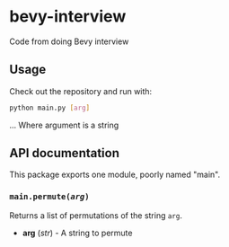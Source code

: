 # bevy-interview
Code from doing Bevy interview

## Usage

Check out the repository and run with:

```bash
python main.py [arg]
```

... Where argument is a string


## API documentation

This package exports one module, poorly named "main".

### `main.permute(`*`arg`*`)`

Returns a list of permutations of the string `arg`.

-  **arg** (*str*) - A string to permute



